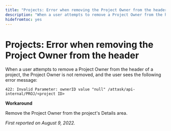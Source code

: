 ```yaml
---
title: "Projects: Error when removing the Project Owner from the header"
description: "When a user attempts to remove a Project Owner from the header of a project, the Project Owner is not removed, and the user sees an error message."
hidefromtoc: yes
---
```


# Projects: Error when removing the Project Owner from the header

When a user attempts to remove a Project Owner from the header of a project, the Project Owner is not removed, and the user sees the following error message:

`422: Invalid Parameter: ownerID value "null" /attask/api-internal/PROJ/<project ID>`

**Workaround**

Remove the Project Owner from the project's Details area.

_First reported on August 9, 2022._

